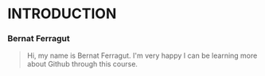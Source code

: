 # INTRODUCTION

### Bernat Ferragut

> Hi, my name is Bernat Ferragut. I'm very happy I can be learning more about Github through this course.

